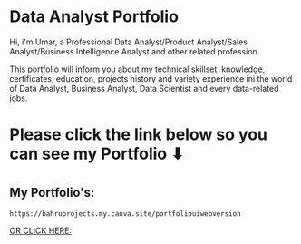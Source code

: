 # Data Analyst Portfolio

Hi, i'm Umar, a Professional Data Analyst/Product Analyst/Sales Analyst/Business Intelligence Analyst and other related profession.

This portfolio will inform you about my technical
skillset, knowledge, certificates, education, projects
history and variety experience ini the world of Data
Analyst, Business Analyst, Data Scientist and every
data-related jobs. 

# Please click the link below so you can see my Portfolio ⬇
#
## My Portfolio's:
```
https://bahruprojects.my.canva.site/portfoliouiwebversion
```
[OR CLICK HERE:](https://bahruprojects.my.canva.site/portfoliouiwebversion)
 

